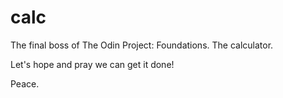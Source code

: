 # calc

The final boss of The Odin Project: Foundations. The calculator.

Let's hope and pray we can get it done!

Peace.